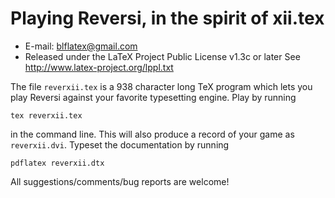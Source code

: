 Playing Reversi, in the spirit of xii.tex
=================================
* E-mail: blflatex@gmail.com
* Released under the LaTeX Project Public License v1.3c or later
  See http://www.latex-project.org/lppl.txt

The file `reverxii.tex` is a 938 character long TeX program which
lets you play Reversi against your favorite typesetting engine.
Play by running

    tex reverxii.tex

in the command line.  This will also produce a record of your
game as `reverxii.dvi`.  Typeset the documentation by running

    pdflatex reverxii.dtx

All suggestions/comments/bug reports are welcome!